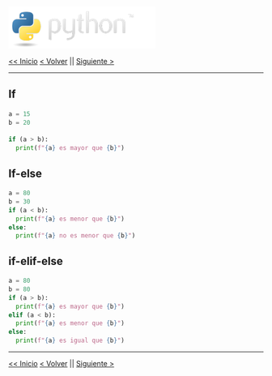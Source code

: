 <img src="../assets/img/python-logo.png" />

[<< Inicio](./README.md) [< Volver](./mat_operators.md) || [Siguiente >](./loop_flows.md)

---

## If

```python
a = 15
b = 20

if (a > b):
  print(f"{a} es mayor que {b}")

```

## If-else

```python
a = 80
b = 30
if (a < b):
  print(f"{a} es menor que {b}")
else:
  print(f"{a} no es menor que {b}")
```

## if-elif-else

```python
a = 80
b = 80
if (a > b):
  print(f"{a} es mayor que {b}")
elif (a < b):
  print(f"{a} es menor que {b}")
else:
  print(f"{a} es igual que {b}")
```

---

[<< Inicio](./README.md) [< Volver](./mat_operators.md) || [Siguiente >](./loop_flows.md)
